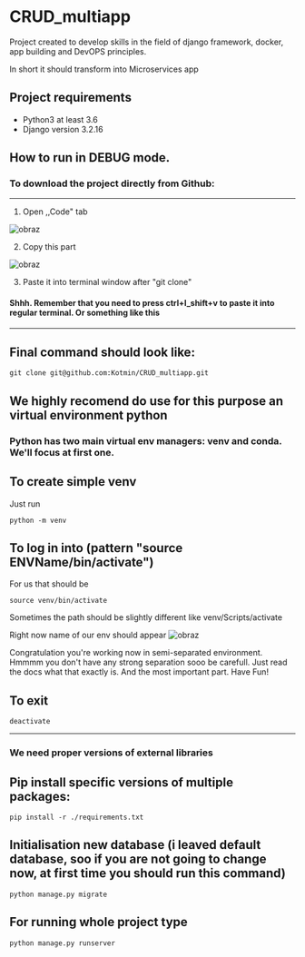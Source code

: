 # CRUD_multiapp
Project created to develop skills in the field of django framework, docker, app building and DevOPS principles.

In short it should transform into Microservices app


## Project requirements
- Python3 at least 3.6
- Django version 3.2.16




## How to run in DEBUG mode.

### To download the project directly from Github:

---
1. Open ,,Code" tab

![obraz](https://user-images.githubusercontent.com/70173732/214968414-7b81b2e9-723e-4d86-84a2-25dbddfa3d2c.png)

2. Copy this part

![obraz](https://user-images.githubusercontent.com/70173732/214968592-b5b5d996-ae6c-468b-8507-c6d76c831f3d.png)

3. Paste it into terminal window after "git clone" 
#### Shhh. Remember that you need to press ctrl+l_shift+v to paste it into regular terminal. Or something like this
---

## Final command should look like:
```
git clone git@github.com:Kotmin/CRUD_multiapp.git
```

## We highly recomend do use for this purpose an virtual environment python
### Python has two main virtual env managers: venv and conda. We'll focus at first one.
## To create simple venv

Just run
```
python -m venv
```
## To log in into (pattern "source ENVName/bin/activate")
For us that should be
```
source venv/bin/activate

```
Sometimes the path should be slightly different like venv/Scripts/activate

Right now name of our env should appear
![obraz](https://user-images.githubusercontent.com/70173732/214974119-eb83b9fb-9bcb-44ec-b256-19d172491aeb.png)

Congratulation you're working now in semi-separated environment. Hmmmm you don't have any strong separation sooo be carefull. Just read the docs what that exactly is. And the most important part. Have Fun!

## To exit 
```
deactivate
```


---

### We need proper versions of external libraries 

## Pip install specific versions of multiple packages:
```
pip install -r ./requirements.txt

```

## Initialisation new database (i leaved default database, soo if you are not going to change now, at first time you should run this command)

```
python manage.py migrate
```

## For running whole project type
```
python manage.py runserver
```


